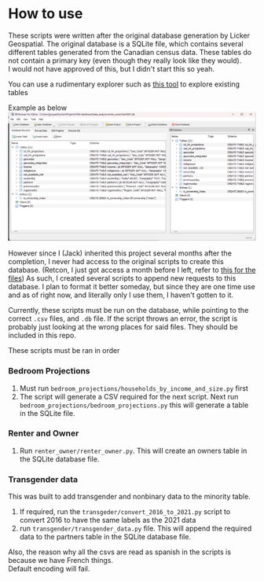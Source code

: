 # How to use
These scripts were written after the original database generation by 
Licker Geospatial.  The original database is a SQLite file, which contains
several different tables generated from the Canadian census data.  These tables
do not contain a primary key (even though they really look like they would).  
I would not have approved of this, but I didn't start this so yeah.

You can use a rudimentary explorer such as [this tool](https://sqlitebrowser.org/)
to explore existing tables

Example as below
![img.png](images/sqlitebrowser.png)

However since I (Jack) inherited this project several months after the completion,
I never had access to the original scripts to create this database.  (Retcon, I just got access a month before I left, 
refer to [this for the files](https://github.com/UBC-HART/HNA-DataGen))  As such, I created several 
scripts to append new requests to this database. I plan to format it better 
someday, but since they are one time use and as of right now, and literally only I 
use them, I haven't gotten to it.  

Currently, these scripts must be run on the database, while pointing to the correct
`.csv` files, and `.db` file.  If the script throws an error, the script is probably
just looking at the wrong places for said files.  They should be included in this repo.

These scripts must be ran in order

### Bedroom Projections
1. Must run `bedroom_projections/households_by_income_and_size.py` first
2. The script will generate a CSV required for the next script.  Next run `bedroom_projections/bedroom_projections.py`
this will generate a table in the SQLite file. 

### Renter and Owner
1. Run `renter_owner/renter_owner.py`.  This will create an owners table in the SQLite database file.

### Transgender data
This was built to add transgender and nonbinary data to the minority table.
1. If required, run the `transgeder/convert_2016_to_2021.py` script to convert 2016 to have the same labels as the 2021 data
2. run `transgender/transgender_data.py` file.  This will append the required data to the partners table in the SQLite database file.

Also, the reason why all the csvs are read as spanish in the scripts is because we have French things.  
Default encoding will fail.
